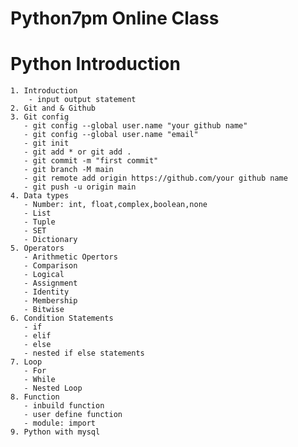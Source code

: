 # Python7pm Online Class

# Python Introduction

    1. Introduction
        - input output statement
    2. Git and & Github 
    3. Git config
       - git config --global user.name "your github name"
       - git config --global user.name "email"
       - git init
       - git add * or git add .
       - git commit -m "first commit"
       - git branch -M main
       - git remote add origin https://github.com/your github name
       - git push -u origin main
    4. Data types
       - Number: int, float,complex,boolean,none
       - List
       - Tuple
       - SET
       - Dictionary
    5. Operators
       - Arithmetic Opertors
       - Comparison
       - Logical 
       - Assignment 
       - Identity
       - Membership
       - Bitwise 
    6. Condition Statements 
       - if 
       - elif
       - else
       - nested if else statements
    7. Loop
       - For
       - While
       - Nested Loop
    8. Function
       - inbuild function
       - user define function
       - module: import
    9. Python with mysql






